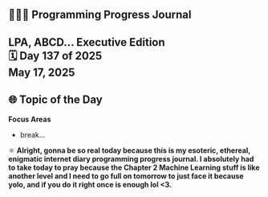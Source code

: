 ## 👩🏻‍💻 Programming Progress Journal  
LPA, ABCD...
**Executive Edition**  
🗓️ Day 137 of 2025  
May 17, 2025
---

## 🌐 Topic of the Day  
**Focus Areas** 

- break...

⚛️ **Alright, gonna be so real today because this is my esoteric, ethereal, enigmatic internet diary programming progress journal. I absolutely had to take today to pray because the Chapter 2 Machine Learning stuff is like another level and I need to go full on tomorrow to just face it because yolo, and if you do it right once is enough lol <3.**